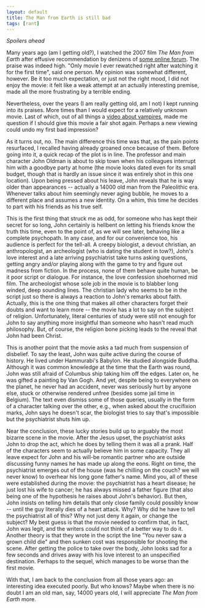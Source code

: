 ```yaml
---
layout: default
title: The Man from Earth is still bad
tags: [rant]
---
```


*Spoilers ahead*

Many years ago (am I getting old?), I watched the 2007 film *The Man from Earth* after effusive recommendation by denizens of [some online forum](https://news.ycombinator.com/). The praise was indeed high. "Only movie I ever rewatched right after watching it for the first time", said one person. My opinion was somewhat different, however. Be it too much expectation, or just not the right mood, I did not enjoy the movie: it felt like a weak attempt at an actually interesting premise, made all the more frustrating by a terrible ending.

Nevertheless, over the years (I am really getting old, am I not) I kept running into its praises. More times than I would expect for a relatively unknown movie. Last of which, out of all things a [video about vampires](https://www.youtube.com/watch?v=9o6HjQ-rN-Q), made me question if I should give this movie a fair shot again. Perhaps a new viewing could undo my first bad impression?

As it turns out, no. The main difference this time was that, as the pain points resurfaced, I recalled having already groaned once because of them. Before going into it, a quick recap of the plot is in line. The professor and main character John Oldman is about to skip town when his colleagues interrupt him with a goodbye party at home (the movie looks dated even for its small budget, though that is hardly an issue since it was entirely shot in this one location). Upon being pressed about his leave, John reveals that he is way older than appearances -- actually a 14000 old man from the Paleolithic era. Whenever talks about him seemingly never aging bubble, he moves to a different place and assumes a new identity. On a whim, this time he decides to part with his friends as his true self.

This is the first thing that struck me as odd, for someone who has kept their secret for so long, John certainly is hellbent on letting his friends know the truth this time, even to the point of, as we will see later, behaving like a complete psychopath. In any case, and for our convenience too, his audience is perfect for the tell-all. A creepy biologist, a devout christian, an anthropologist, an archeologist (who is dating the student in tow?), John's love interest and a late arriving psychiatrist take turns asking questions, getting angry and/or playing along with the game to try and figure out madness from fiction. In the process, none of them behave quite human, be it poor script or dialogue. For instance, the love confession shoehorned mid film. The archeologist whose sole job in the movie is to blabber long winded, deep sounding lines. The christian lady who seems to be in the script just so there is always a reaction to John's remarks about faith. Actually, this is the one thing that makes all other characters forget their doubts and want to learn more -- the movie has a lot to say on the subject of religion. Unfortunately, literal centuries of study were still not enough for John to say anything more insightful than someone who hasn't read much philosophy. But, of course, the religion bone picking leads to the reveal that John had been Christ.

This is another point that the movie asks a tad much from suspension of disbelief. To say the least, John was quite active during the course of history. He lived under Hammurabi's Babylon. He studied alongside Buddha. Although it was common knowledge at the time that the Earth was round, John was still afraid of Columbus ship taking him off the edges. Later on, he was gifted a painting by Van Gogh. And yet, despite being to everywhere on the planet, he never had an accident, never was seriously hurt by anyone else, stuck or otherwise rendered unfree (besides some jail time in Belgium). The text even dismiss some of those queries, usually in the form of a character talking over the other, e.g., when asked about the crucifixion marks, John says he doesn't scar, the biologist tries to say that's impossible but the psychiatrist shuts him up.

Near the conclusion, these lucky stories build up to arguably the most bizarre scene in the movie. After the Jesus upset, the psychiatrist asks John to drop the act, which he does by telling them it was all a prank. Half of the characters seem to actually believe him in some capacity. They all leave expect for John and his will-be romantic partner who are outside discussing funny names he has made up along the eons. Right on time, the psychiatrist emerges out of the house (was he chilling on the couch? we will never know) to overhear his long gone father's name. Mind you, all of these were established during the movie: the psychiatrist has a heart disease; he just lost his wife to cancer; he has always missed a father figure (that also being one of the hypothesis he raises about John's behavior). But then, John insists on telling him details that only close family could possibly know -- until the guy literally dies of a heart attack. Why? Why did he have to tell the psychiatrist all of this? Why not just deny it again, or change the subject? My best guess is that the movie needed to confirm that, in fact, John was legit, and the writers could not think of a better way to do it. Another theory is that they wrote in the script the line "You never saw a grown child die" and then sunken cost was responsible for shooting the scene. After getting the police to take over the body, John looks sad for a few seconds and drives away with his love interest to an unspecified destination. Perhaps to the sequel, which manages to be worse than the first movie.

With that, I am back to the conclusion from all those years ago: an interesting idea executed poorly. But who knows? Maybe when there is no doubt I am an old man, say, 14000 years old, I will appreciate *The Man from Earth* more.

